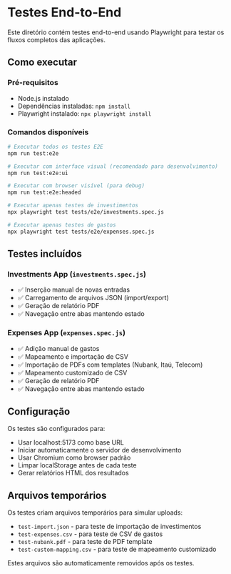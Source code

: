 # Testes End-to-End

Este diretório contém testes end-to-end usando Playwright para testar os fluxos completos das aplicações.

## Como executar

### Pré-requisitos
- Node.js instalado
- Dependências instaladas: `npm install`
- Playwright instalado: `npx playwright install`

### Comandos disponíveis

```bash
# Executar todos os testes E2E
npm run test:e2e

# Executar com interface visual (recomendado para desenvolvimento)
npm run test:e2e:ui

# Executar com browser visível (para debug)
npm run test:e2e:headed

# Executar apenas testes de investimentos
npx playwright test tests/e2e/investments.spec.js

# Executar apenas testes de gastos
npx playwright test tests/e2e/expenses.spec.js
```

## Testes incluídos

### Investments App (`investments.spec.js`)
- ✅ Inserção manual de novas entradas
- ✅ Carregamento de arquivos JSON (import/export)
- ✅ Geração de relatório PDF
- ✅ Navegação entre abas mantendo estado

### Expenses App (`expenses.spec.js`)
- ✅ Adição manual de gastos
- ✅ Mapeamento e importação de CSV
- ✅ Importação de PDFs com templates (Nubank, Itaú, Telecom)
- ✅ Mapeamento customizado de CSV
- ✅ Geração de relatório PDF
- ✅ Navegação entre abas mantendo estado

## Configuração

Os testes são configurados para:
- Usar localhost:5173 como base URL
- Iniciar automaticamente o servidor de desenvolvimento
- Usar Chromium como browser padrão
- Limpar localStorage antes de cada teste
- Gerar relatórios HTML dos resultados

## Arquivos temporários

Os testes criam arquivos temporários para simular uploads:
- `test-import.json` - para teste de importação de investimentos
- `test-expenses.csv` - para teste de CSV de gastos
- `test-nubank.pdf` - para teste de PDF template
- `test-custom-mapping.csv` - para teste de mapeamento customizado

Estes arquivos são automaticamente removidos após os testes.
